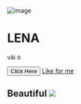 ![image](https://github.com/HMTGamer1115/jj/assets/154449826/3e5f4bcd-62ce-4607-9de6-c49dbf9736e2)<h1> LENA </h1>
<p> vãi ò </p>
<button> Click Here </button>
<a href = "https://www.messenger.com/t/10013939365313562">Like for me</a>
<h2> Beautiful <img src="https://www.google.com/url?sa=i&url=https%3A%2F%2Fhoanghamobile.com%2Ftin-tuc%2Fhinh-dep%2F&psig=AOvVaw2SR5RHMsu60k2DBpKhsjPA&ust=1703180377551000&source=images&cd=vfe&opi=89978449&ved=0CBEQjRxqFwoTCMDfhL_HnoMDFQAAAAAdAAAAABAD" </h2>
